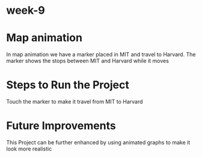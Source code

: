 # week-9
# Map animation
In map animation we have a marker placed in MIT and travel to Harvard. The marker shows the stops between MIT and Harvard while it moves

# Steps to Run the Project
Touch the marker to make it travel from MIT to Harvard

# Future Improvements
This Project can be further enhanced by using animated graphs to make it look more realistic
